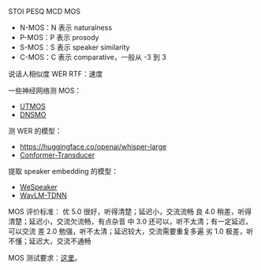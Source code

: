 
STOI
PESQ
MCD
MOS
+ N-MOS：N 表示 naturalness
+ P-MOS：P 表示 prosody
+ S-MOS：S 表示 speaker similarity
+ C-MOS：C 表示 comparative，一般从 -3 到 3

说话人相似度
WER
RTF：速度


一些神经网络测 MOS：
+ [UTMOS](https://github.com/tarepan/SpeechMOS)
+ [DNSMO](https://github.com/microsoft/DNS-Challenge/tree/master/DNSMOS)

测 WER 的模型：
+ https://huggingface.co/openai/whisper-large
+ [Conformer-Transducer](https://huggingface.co/nvidia/stt_en_conformer_transducer_xlarge)

提取 speaker embedding 的模型：
+ [WeSpeaker](https://github.com/wenet-e2e/wespeaker)
+ [WavLM-TDNN](https://github.com/microsoft/UniSpeech/tree/main/downstreams/speaker_verification#pre-trained-models)

MOS 评价标准：
优 5.0 很好，听得清楚；延迟小，交流流畅
良 4.0 稍差，听得清楚；延迟小，交流欠流畅，有点杂音
中 3.0 还可以，听不太清；有一定延迟，可以交流
差 2.0 勉强，听不太清；延迟较大，交流需要重复多遍
劣 1.0 极差，听不懂；延迟大，交流不通畅

MOS 测试要求：[这里](https://wespeech.github.io/awesome-tts/tts-wiki/%E5%B9%B3%E5%9D%87%E6%84%8F%E8%A7%81%E5%BE%97%E5%88%86%E7%9A%84%E6%B5%8B%E8%AF%84%E8%A6%81%E6%B1%82%E4%B8%8E%E6%96%B9%E6%B3%95/)。